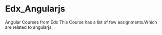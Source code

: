 # Edx_Angularjs
Angular Courses from Edx
This Course has a list of few assignments.Which are related to angularjs.
